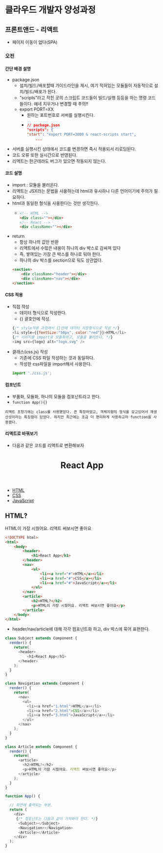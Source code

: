 # 클라우드 개발자 양성과정

## 프론트앤드 - 리액트
* 페이지 이동이 없다(SPA)

### 오전

#### 간단 배경 설명
* package.json
    - 설치/빌드/배포할때 가이드라인을 제시, 여기 적혀있는 모듈들이 자동적으로 설치/빌드/배포가 된다.
    - "scripts"라고 적힌 곳의 스크립트 코드들이 빌드/실행 등등을 하는 명령 코드들이다. 얘네 지우거나 변경할 때 주의!!
    - export PORT=XX
        - 원하는 포트번호로 서버를 실행시킨다.
        -   ```json
            // packege.json
            "scripts": {
            "start": "export PORT=3000 & react-scripts start",
                ...
            ```
* 서버를 실행시킨 상태에서 코드를 변경하면 즉시 적용되서 리로딩된다.
* 코드 오류 또한 실시간으로 반영된다.
* 리액트는 한군데라도 버그가 있으면 작동되지 않는다.


#### 코드 설명
* import : 모듈을 불러온다.
* 리액트는 JSX라는 문법을 사용하는데 html과 유사하나 다른 언어이기에 주의가 필요하다.
* html과 동일한 형식을 사용한다는 것만 생각한다.
    -   ```html
        <!-- HTML -->
        <div class=""></div>
        <!-- React -->
        <div className=""></div>
        ```
* return
    - 항상 하나의 값만 반환
    - 리액트에서 수많은 내용이 하나의 div 박스로 감싸져 있다
    - 즉, 쌓여있는 가장 큰 박스를 하나로 둬야 한다.
    - 하나의 div 박스를 section으로 둬도 상관없다.
    ```html
    <section>
        <div className="header"></div>
        <div className="nav"></div>
    </section>
    ```

#### CSS 적용
* 직접 작성
    - 데이터 형식으로 작성한다.
    - {} 괄호안에 작성.
    ```js
    {/* style적용 과정에서 {}안에 데이터 저장형식으로 작성 */}
    <li style={{fontSize:"50px", color:"red"}}>HTML</li>
    {/* 이미지를 import로 모듈화하고, 모듈을 불러온다. */}
    <img src={logo} alt="logo.svg" />
    ```
* 클래스(css.js) 작성
    - 기존에 CSS 파일 작성하는 것과 동일하다.
    - 작성한 css파일을 import해서 사용한다.
    ```js
    import './css.js';
    ```

#### 컴포넌트
* 부품화, 모듈화, 하나의 모듈을 컴포넌트라고 한다.
* ``` function App(){} ```
```
리액트 초창기에는 class를 사용했었다. 큰 특징이었고, 객체지향의 형식을 갖고있어서 재생산성이라는 특징점이 있었다. 하지만 최근에는 조금 더 편리하게 사용하고자 function을 사용했다.
```
#### 리액트로 바꿔보기
* 다음과 같은 코드를 리액트로 변환해보자
<!DOCTYPE html>
<html>
    <body>
        <header>
            <h1>React App</h1>
        </header>
        <nav>
            <ul>
                <li><a href="#">HTML</a></li>
                <li><a href="#">CSS</a></li>
                <li><a href="#">JavaScript</a></li>
            </ul>
        </nav>
        <article>
            <h2>HTML?</h2>
            <p>HTML이 가장 시웠어요. 리액트 써보시면 좋아요</p>
        </article>
    </body>
</html>

```html
<!DOCTYPE html>
<html>
    <body>
        <header>
            <h1>React App</h1>
        </header>
        <nav>
            <ul>
                <li><a href="#">HTML</a></li>
                <li><a href="#">CSS</a></li>
                <li><a href="#">JavaScript</a></li>
            </ul>
        </nav>
        <article>
            <h2>HTML?</h2>
            <p>HTML이 가장 시웠어요. 리액트 써보시면 좋아요</p>
        </article>
    </body>
</html>
```
* header/nav/article에 대해 각각 컴포넌트화 하고, div 박스에 묶어 표현한다.
```js
class Subject extends Component {
  render() {
    return(
      <header>
          <h1>React App</h1>
      </header>
    );
  }
}

class Navigation extends Component {
  render() {
    return(
      <nav>
        <ul>
          <li><a href="1.html">HTML</a></li>
          <li><a href="2.html">CSS</a></li>
          <li><a href="3.html">JavaScript</a></li>
        </ul>
      </nav>
    );
  }
}

class Article extends Component {
  render() {
    return(
      <article>
        <h2>HTML?</h2>
        <p>HTML이 가장 시웠어요. 리액트 써보시면 좋아요</p>
      </article>
    );
  }
}

function App() {

  // 화면에 출력되는 부분.
  return (
    <div>
     {/* 컴포넌트는 다음과 같이 가져와야 한다. */}
      <Subject></Subject>
      <Navigation></Navigation>
      <Article></Article>
    </div>
  );
}
```